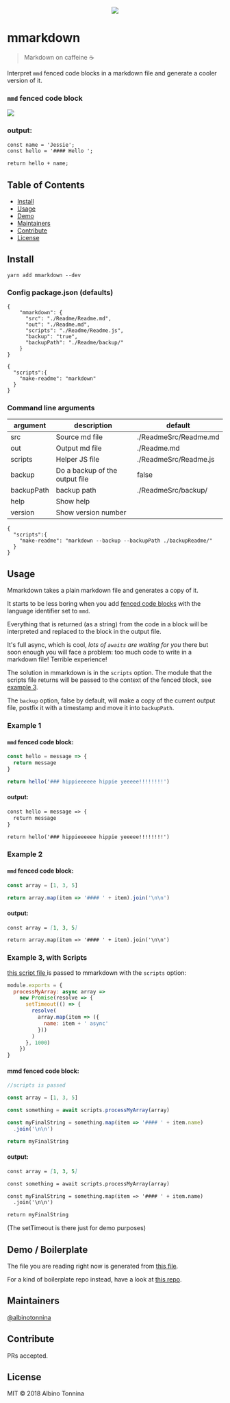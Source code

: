 <p align="center"><img src="https://img.ziggi.org/BY9iI48Q.png" /></p>

# mmarkdown

> Markdown on caffeine ☕️

Interpret `mmd` fenced code blocks in a markdown file and generate a cooler version of it.

### `mmd` fenced code block

<img src="https://img.ziggi.org/gmo0SjMD.png" />

### output:

```mmd
const name = 'Jessie';
const hello = '#### Hello ';

return hello + name;
```

## Table of Contents

* [Install](#install)
* [Usage](#usage)
* [Demo](#demo)
* [Maintainers](#maintainers)
* [Contribute](#contribute)
* [License](#license)

## Install

```
yarn add mmarkdown --dev
```

### Config package.json (defaults)

```
{
    "mmarkdown": {
      "src": "./Readme/Readme.md",
      "out": "./Readme.md",
      "scripts": "./Readme/Readme.js",
      "backup": "true",
      "backupPath": "./Readme/backup/"
    }
}
```

```
{
  "scripts":{
    "make-readme": "markdown"
  }
}
```

### Command line arguments

| argument   | description                    | default               |
| ---------- | ------------------------------ | --------------------- |
| src        | Source md file                 | ./ReadmeSrc/Readme.md |
| out        | Output md file                 | ./Readme.md           |
| scripts    | Helper JS file                 | ./ReadmeSrc/Readme.js |
| backup     | Do a backup of the output file | false                 |
| backupPath | backup path                    | ./ReadmeSrc/backup/   |
| help       | Show help                      |                       |
| version    | Show version number            |                       |

```
{
  "scripts":{
    "make-readme": "markdown --backup --backupPath ./backupReadme/"
  }
}
```

## Usage

Mmarkdown takes a plain markdown file and generates a copy of it.

It starts to be less boring when you add [fenced code blocks](https://help.github.com/articles/creating-and-highlighting-code-blocks/) with the language identifier set to `mmd`.

Everything that is returned (as a string) from the code in a block will be interpreted and replaced to the block in the output file.

It's full async, which is cool, _lots of `awaits` are waiting for you_ there but soon enough you will face a problem: too much code to write in a markdown file! Terrible experience!

The solution in mmarkdown is in the `scripts` option. The module that the scripts file returns will be passed to the context of the fenced block, see [example 3](#example3).

The `backup` option, false by default, will make a copy of the current output file, postfix it with a timestamp and move it into `backupPath`.

### Example 1

#### `mmd` fenced code block:

```javascript
const hello = message => {
  return message
}

return hello('### hippieeeeee hippie yeeeee!!!!!!!!')
```

#### output:

```mmd
const hello = message => {
  return message
}

return hello('### hippieeeeee hippie yeeeee!!!!!!!!')
```

### Example 2

#### `mmd` fenced code block:

```javascript
const array = [1, 3, 5]

return array.map(item => '#### ' + item).join('\n\n')
```

#### output:

```mmd
const array = [1, 3, 5]

return array.map(item => '#### ' + item).join('\n\n')
```

### Example 3, with Scripts

[this script file ](./ReadmeSrc/Readme.js) is passed to mmarkdown with the `scripts` option:

```javascript
module.exports = {
  processMyArray: async array =>
    new Promise(resolve => {
      setTimeout(() => {
        resolve(
          array.map(item => ({
            name: item + ' async'
          }))
        )
      }, 1000)
    })
}
```

#### mmd fenced code block:

```javascript
//scripts is passed

const array = [1, 3, 5]

const something = await scripts.processMyArray(array)

const myFinalString = something.map(item => '#### ' + item.name)
  .join('\n\n')

return myFinalString
```

#### output:

```mmd
const array = [1, 3, 5]

const something = await scripts.processMyArray(array)

const myFinalString = something.map(item => '#### ' + item.name)
  .join('\n\n')

return myFinalString
```

(The setTimeout is there just for demo purposes)

## Demo / Boilerplate

The file you are reading right now is generated from [this file](./ReadmeSrc/Readme.md).

For a kind of boilerplate repo instead, have a look at [this repo](https://github.com/albinotonnina/mmarkdown-demo).

## Maintainers

[@albinotonnina](https://github.com/albinotonnina)

## Contribute

PRs accepted.

## License

MIT © 2018 Albino Tonnina
